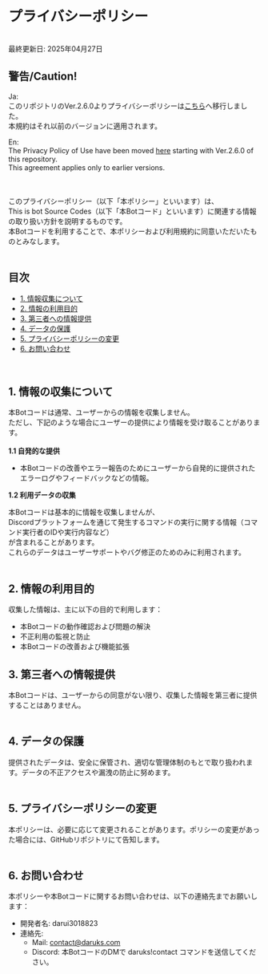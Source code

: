 # プライバシーポリシー
<br>
最終更新日: 2025年04月27日
<br>

## 警告/Caution!
Ja:<br>
このリポジトリのVer.2.6.0よりプライバシーポリシーは[こちら](https://bot.daruks.com/legal/privacy-policy/)へ移行しました。<br>
本規約はそれ以前のバージョンに適用されます。<br>

En:<br>
The Privacy Policy of Use have been moved [here](https://bot.daruks.com/legal/privacy-policy/) starting with Ver.2.6.0 of this repository.<br>
This agreement applies only to earlier versions.<br>

<br>
<br>
このプライバシーポリシー（以下「本ポリシー」といいます）は、<br>
This is bot Source Codes（以下「本Botコード」といいます）に関連する情報の取り扱い方針を説明するものです。<br>
本Botコードを利用することで、本ポリシーおよび利用規約に同意いただいたものとみなします。<br>
<br>

## 目次
- [1. 情報収集について](https://github.com/darui3018823/Thisisbot/blob/main/Privacy-Policy.md#1-%E6%83%85%E5%A0%B1%E3%81%AE%E5%8F%8E%E9%9B%86%E3%81%AB%E3%81%A4%E3%81%84%E3%81%A6)
- [2. 情報の利用目的](https://github.com/darui3018823/Thisisbot/blob/main/Privacy-Policy.md#2-%E6%83%85%E5%A0%B1%E3%81%AE%E5%88%A9%E7%94%A8%E7%9B%AE%E7%9A%84)
- [3. 第三者への情報提供](https://github.com/darui3018823/Thisisbot/blob/main/Privacy-Policy.md#3-%E7%AC%AC%E4%B8%89%E8%80%85%E3%81%B8%E3%81%AE%E6%83%85%E5%A0%B1%E6%8F%90%E4%BE%9B)
- [4. データの保護](https://github.com/darui3018823/Thisisbot/blob/main/Privacy-Policy.md#4-%E3%83%87%E3%83%BC%E3%82%BF%E3%81%AE%E4%BF%9D%E8%AD%B7)
- [5. プライバシーポリシーの変更](https://github.com/darui3018823/Thisisbot/blob/main/Privacy-Policy.md#5-%E3%83%97%E3%83%A9%E3%82%A4%E3%83%90%E3%82%B7%E3%83%BC%E3%83%9D%E3%83%AA%E3%82%B7%E3%83%BC%E3%81%AE%E5%A4%89%E6%9B%B4)
- [6. お問い合わせ](https://github.com/darui3018823/Thisisbot/blob/main/Privacy-Policy.md#6-%E3%81%8A%E5%95%8F%E3%81%84%E5%90%88%E3%82%8F%E3%81%9B)
<br>

## 1. 情報の収集について

本Botコードは通常、ユーザーからの情報を収集しません。<br>
ただし、下記のような場合にユーザーの提供により情報を受け取ることがあります。<br>
<br>
**1.1 自発的な提供**
- 本Botコードの改善やエラー報告のためにユーザーから自発的に提供されたエラーログやフィードバックなどの情報。

**1.2 利用データの収集**

本Botコードは基本的に情報を収集しませんが、<br>
Discordプラットフォームを通じて発生するコマンドの実行に関する情報（コマンド実行者のIDや実行内容など）<br>
が含まれることがあります。<br>
これらのデータはユーザーサポートやバグ修正のためのみに利用されます。<br>
<br>

## 2. 情報の利用目的

収集した情報は、主に以下の目的で利用します：
- 本Botコードの動作確認および問題の解決
- 不正利用の監視と防止
- 本Botコードの改善および機能拡張

## 3. 第三者への情報提供

本Botコードは、ユーザーからの同意がない限り、収集した情報を第三者に提供することはありません。<br><br>

## 4. データの保護

提供されたデータは、安全に保管され、適切な管理体制のもとで取り扱われます。データの不正アクセスや漏洩の防止に努めます。<br><br>

## 5. プライバシーポリシーの変更

本ポリシーは、必要に応じて変更されることがあります。ポリシーの変更があった場合には、GitHubリポジトリにて告知します。<br><br>

## 6. お問い合わせ

本ポリシーや本Botコードに関するお問い合わせは、以下の連絡先までお願いします：<br>

- 開発者名: darui3018823
- 連絡先:
  - Mail: contact@daruks.com
  - Discord: 本BotコードのDMで daruks!contact コマンドを送信してください。
